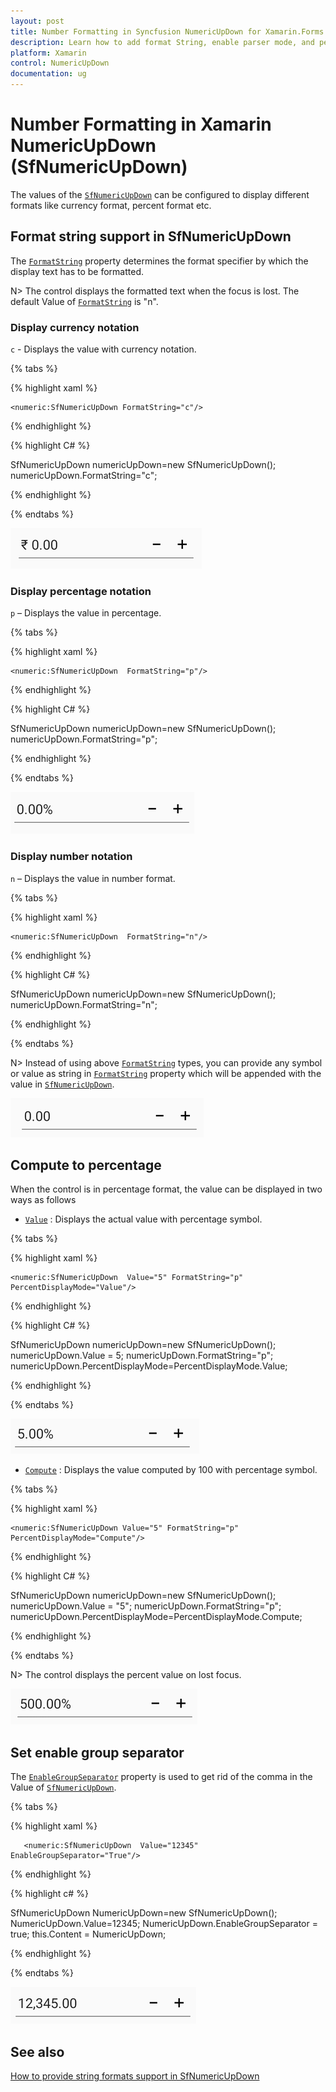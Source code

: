 ```yaml
---
layout: post
title: Number Formatting in Syncfusion NumericUpDown for Xamarin.Forms
description: Learn how to add format String, enable parser mode, and percent display mode for NumericUpDown control.
platform: Xamarin
control: NumericUpDown
documentation: ug
---
```

# Number Formatting in Xamarin NumericUpDown (SfNumericUpDown)

The values of the [`SfNumericUpDown`](https://help.syncfusion.com/cr/xamarin/Syncfusion.SfNumericUpDown.XForms.SfNumericUpDown.html) can be configured to display different formats like currency format, percent format etc. 

## Format string support in SfNumericUpDown

The [`FormatString`](https://help.syncfusion.com/cr/xamarin/Syncfusion.SfNumericUpDown.XForms.SfNumericUpDown.html#Syncfusion_SfNumericUpDown_XForms_SfNumericUpDown_FormatString) property determines the format specifier by which the display text has to be formatted. 

N> The control displays the formatted text when the focus is lost. The default Value of [`FormatString`](https://help.syncfusion.com/cr/xamarin/Syncfusion.SfNumericUpDown.XForms.SfNumericUpDown.html#Syncfusion_SfNumericUpDown_XForms_SfNumericUpDown_FormatString) is "n". 

### Display currency notation

`c` - Displays the value with currency notation.

{% tabs %}
	
{% highlight xaml %}

	<numeric:SfNumericUpDown FormatString="c"/>
	
{% endhighlight %}

{% highlight C# %}

SfNumericUpDown numericUpDown=new SfNumericUpDown();
numericUpDown.FormatString="c";
	 
{% endhighlight %}

{% endtabs %}

![Display the value with currency notation](images/CurrencyValueformat.PNG)

### Display percentage notation

`p` – Displays the value in percentage.
	
{% tabs %}	

{% highlight xaml %}

	<numeric:SfNumericUpDown  FormatString="p"/>
	
{% endhighlight %}
	
{% highlight C# %}

SfNumericUpDown numericUpDown=new SfNumericUpDown();
numericUpDown.FormatString="p";
	 
{% endhighlight %}


{% endtabs %}

![Display the value with percentage notation](images/PercentageValueformat.PNG)

### Display number notation

`n` – Displays the value in number format.
	
{% tabs %}	

{% highlight xaml %}

	<numeric:SfNumericUpDown  FormatString="n"/>
	
{% endhighlight %}

{% highlight C# %}
	
SfNumericUpDown numericUpDown=new SfNumericUpDown();
numericUpDown.FormatString="n";
	 
{% endhighlight %}

{% endtabs %}

N> Instead of using above [`FormatString`](https://help.syncfusion.com/cr/xamarin/Syncfusion.SfNumericUpDown.XForms.SfNumericUpDown.html#Syncfusion_SfNumericUpDown_XForms_SfNumericUpDown_FormatString) types, you can provide any symbol or value as string in [`FormatString`](https://help.syncfusion.com/cr/xamarin/Syncfusion.SfNumericUpDown.XForms.SfNumericUpDown.html#Syncfusion_SfNumericUpDown_XForms_SfNumericUpDown_FormatString) property which will be appended with the value in [`SfNumericUpDown`](https://help.syncfusion.com/cr/xamarin/Syncfusion.SfNumericUpDown.XForms.SfNumericUpDown.html).

![Display the value with number notation](images/format.png)

## Compute to percentage

When the control is in percentage format, the value can be displayed in two ways as follows

* [`Value`](https://help.syncfusion.com/cr/xamarin/Syncfusion.SfNumericUpDown.XForms.SfNumericUpDown.html#Syncfusion_SfNumericUpDown_XForms_SfNumericUpDown_Value) : Displays the actual value with percentage symbol.

{% tabs %}

{% highlight xaml %}

	<numeric:SfNumericUpDown  Value="5" FormatString="p" PercentDisplayMode="Value"/>
	
{% endhighlight %}

{% highlight C# %}

SfNumericUpDown numericUpDown=new SfNumericUpDown();
numericUpDown.Value = 5;
numericUpDown.FormatString="p";
numericUpDown.PercentDisplayMode=PercentDisplayMode.Value;

{% endhighlight %}

{% endtabs %}

![Display the value with PercentageDisplayMode as Compute](images/PercentDisplayMode_Value.png)

* [`Compute`](https://help.syncfusion.com/cr/xamarin/Syncfusion.SfNumericUpDown.XForms.PercentDisplayMode.html#Syncfusion_SfNumericUpDown_XForms_PercentDisplayMode_Compute) : Displays the value computed by 100 with percentage symbol.

{% tabs %}

{% highlight xaml %}

	<numeric:SfNumericUpDown Value="5" FormatString="p" PercentDisplayMode="Compute"/>
	
{% endhighlight %}

{% highlight C# %}

SfNumericUpDown numericUpDown=new SfNumericUpDown();
numericUpDown.Value = "5";
numericUpDown.FormatString="p";
numericUpDown.PercentDisplayMode=PercentDisplayMode.Compute;

{% endhighlight %}

{% endtabs %}

N> The control displays the percent value on lost focus. 

![Display the value with PercentageDisplayMode as Compute](images/PercentDisplayMode_Compute.png)

## Set enable group separator 

The [`EnableGroupSeparator`](https://help.syncfusion.com/cr/xamarin/Syncfusion.SfNumericUpDown.XForms.SfNumericUpDown.html#Syncfusion_SfNumericUpDown_XForms_SfNumericUpDown_EnableGroupSeparator) property is used to get rid of the comma in the Value of [`SfNumericUpDown`](https://help.syncfusion.com/cr/xamarin/Syncfusion.SfNumericUpDown.XForms.SfNumericUpDown.html).

{% tabs %}

{% highlight xaml %}

	   <numeric:SfNumericUpDown  Value="12345" EnableGroupSeparator="True"/>
	
{% endhighlight %}

{% highlight c# %}
 
SfNumericUpDown NumericUpDown=new SfNumericUpDown();
NumericUpDown.Value=12345;
NumericUpDown.EnableGroupSeparator = true;
this.Content = NumericUpDown;

{% endhighlight %}

{% endtabs %}

![Display the SfNumericUpDown control with EnableGroupSeparator](images/enablegroupseparator.PNG)

## See also

[How to provide string formats support in SfNumericUpDown](https://www.syncfusion.com/kb/7690/does-sfnumericupdown-supports-other-formats)